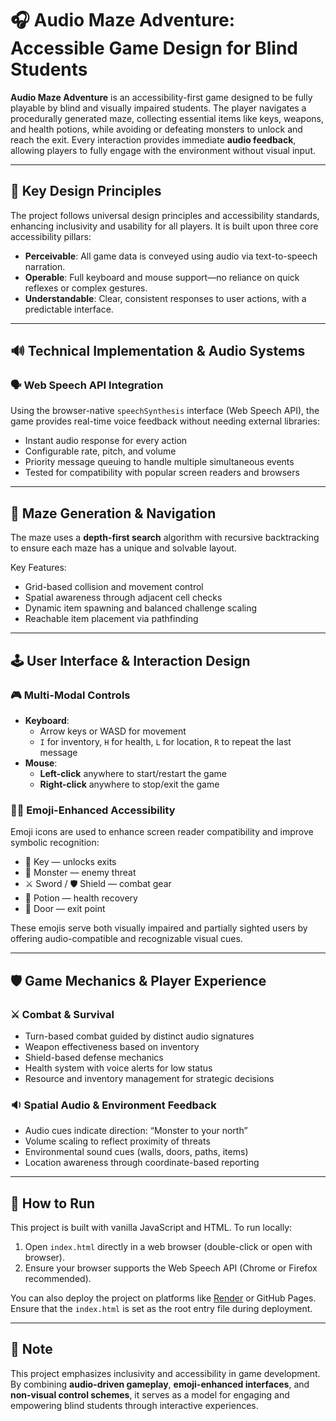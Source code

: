 # 🎧 Audio Maze Adventure: Accessible Game Design for Blind Students

**Audio Maze Adventure** is an accessibility-first game designed to be fully playable by blind and visually impaired students. The player navigates a procedurally generated maze, collecting essential items like keys, weapons, and health potions, while avoiding or defeating monsters to unlock and reach the exit. Every interaction provides immediate **audio feedback**, allowing players to fully engage with the environment without visual input.

---

## 🧩 Key Design Principles

The project follows universal design principles and accessibility standards, enhancing inclusivity and usability for all players. It is built upon three core accessibility pillars:

- **Perceivable**: All game data is conveyed using audio via text-to-speech narration.
- **Operable**: Full keyboard and mouse support—no reliance on quick reflexes or complex gestures.
- **Understandable**: Clear, consistent responses to user actions, with a predictable interface.

---

## 🔊 Technical Implementation & Audio Systems

### 🗣️ Web Speech API Integration

Using the browser-native `speechSynthesis` interface (Web Speech API), the game provides real-time voice feedback without needing external libraries:

- Instant audio response for every action
- Configurable rate, pitch, and volume
- Priority message queuing to handle multiple simultaneous events
- Tested for compatibility with popular screen readers and browsers

---

## 🧭 Maze Generation & Navigation

The maze uses a **depth-first search** algorithm with recursive backtracking to ensure each maze has a unique and solvable layout.

Key Features:
- Grid-based collision and movement control
- Spatial awareness through adjacent cell checks
- Dynamic item spawning and balanced challenge scaling
- Reachable item placement via pathfinding

---

## 🕹️ User Interface & Interaction Design

### 🎮 Multi-Modal Controls

- **Keyboard**:
  - Arrow keys or WASD for movement
  - `I` for inventory, `H` for health, `L` for location, `R` to repeat the last message
- **Mouse**:
  - **Left-click** anywhere to start/restart the game
  - **Right-click** anywhere to stop/exit the game

### 🧑‍🦯 Emoji-Enhanced Accessibility

Emoji icons are used to enhance screen reader compatibility and improve symbolic recognition:

- 🔑 Key — unlocks exits  
- 👾 Monster — enemy threat  
- ⚔️ Sword / 🛡️ Shield — combat gear  
- 🧪 Potion — health recovery  
- 🚪 Door — exit point

These emojis serve both visually impaired and partially sighted users by offering audio-compatible and recognizable visual cues.

---

## 🛡️ Game Mechanics & Player Experience

### ⚔️ Combat & Survival

- Turn-based combat guided by distinct audio signatures
- Weapon effectiveness based on inventory
- Shield-based defense mechanics
- Health system with voice alerts for low status
- Resource and inventory management for strategic decisions

### 🔉 Spatial Audio & Environment Feedback

- Audio cues indicate direction: “Monster to your north”
- Volume scaling to reflect proximity of threats
- Environmental sound cues (walls, doors, paths, items)
- Location awareness through coordinate-based reporting

---

## 🚀 How to Run

This project is built with vanilla JavaScript and HTML. To run locally:

1. Open `index.html` directly in a web browser (double-click or open with browser).
2. Ensure your browser supports the Web Speech API (Chrome or Firefox recommended).

You can also deploy the project on platforms like [Render](https://render.com/) or GitHub Pages. Ensure that the `index.html` is set as the root entry file during deployment.

---

## 📌 Note

This project emphasizes inclusivity and accessibility in game development. By combining **audio-driven gameplay**, **emoji-enhanced interfaces**, and **non-visual control schemes**, it serves as a model for engaging and empowering blind students through interactive experiences.

